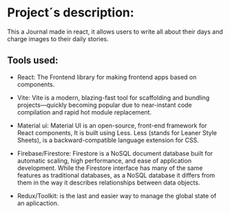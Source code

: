 # Project´s description:

This a Journal made in react, it allows users to write 
all about their days and charge images to their daily stories.

## Tools used:

* React: The Frontend library for making frontend apps based on components.

* Vite: Vite is a modern, blazing-fast tool for scaffolding and bundling projects—quickly becoming popular due to near-instant code compilation and rapid hot module replacement.

* Material ui: Material UI is an open-source, front-end framework for React components, It is built using Less. Less (stands for Leaner Style Sheets), is a backward-compatible language extension for CSS.

* Firebase/Firestore: Firestore is a NoSQL document database built for automatic scaling, high performance, and ease of application development. While the Firestore interface has many of the same features as traditional databases, as a NoSQL database it differs from them in the way it describes relationships between data objects.

* Redux/Toolkit: is the last and easier way to manage the global state of an aplicaction. 